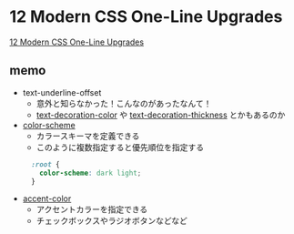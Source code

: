 # 12 Modern CSS One-Line Upgrades

[12 Modern CSS One-Line Upgrades](https://moderncss.dev/12-modern-css-one-line-upgrades/?utm_source=CSS-Weekly&utm_campaign=Issue-575&utm_medium=web)

## memo

- text-underline-offset
  - 意外と知らなかった！こんなのがあったなんて！
  - [text-decoration-color](https://developer.mozilla.org/en-US/docs/Web/CSS/text-decoration-color) や [text-decoration-thickness](https://developer.mozilla.org/en-US/docs/Web/CSS/text-decoration-thickness) とかもあるのか
- [color-scheme](https://developer.mozilla.org/ja/docs/Web/CSS/color-scheme)
  - カラースキーマを定義できる
  - このように複数指定すると優先順位を指定する
  ```css
    :root {
      color-scheme: dark light;
    }
  ```
- [accent-color](https://developer.mozilla.org/ja/docs/Web/CSS/accent-color)
  - アクセントカラーを指定できる
  - チェックボックスやラジオボタンなどなど